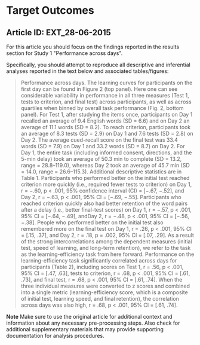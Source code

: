# Target Outcomes
## Article ID: EXT_28-06-2015

For this article you should focus on the findings reported in the results section for Study 1 "Performance across days".

Specifically, you should attempt to reproduce all descriptive and inferential analyses reported in the text below and associated tables/figures:

> Performance across days. The learning curves forparticipants on the first day can be found in Figure 2 (toppanel). Here one can see considerable variability in performancein all three measures (Test 1, tests to criterion,and final test) across participants, as well as across quartileswhen binned by overall task performance (Fig. 2,bottom panel).For Test 1, after studying the items once, participantson Day 1 recalled an average of 9.4 English words (SD =6.6) and on Day 2 an average of 11.1 words (SD = 8.2).To reach criterion, participants took an average of 8.3tests (SD = 2.9) on Day 1 and 7.6 tests (SD = 2.8) onDay 2. The average cued-recall score on the final testwas 33.4 words (SD = 7.9) on Day 1 and 33.2 words(SD = 8.7) on Day 2. For Day 1, the entire task (includinginformed consent, directions, and the 5-min delay)took an average of 50.3 min to complete (SD = 13.2,range = 28.8–119.0), whereas Day 2 took an average of45.7 min (SD = 14.0, range = 26.6–115.3). Additionaldescriptive statistics are in Table 1.Participants who performed better on the initial testreached criterion more quickly (i.e., required fewertests to criterion) on Day 1, r = −.60, p < .001, 95%confidence interval (CI) = [−.67, −.52], and Day 2, r =−.63, p < .001, 95% CI = [−.69, −.55]. Participants whoreached criterion quickly also had better retention ofthe word pairs after a delay (i.e., better final-test scores)on Day 1, r = −.57, p < .001, 95% CI = [−.64, −.49], andDay 2, r = −.48, p < .001, 95% CI = [−.56, −.38]. Peoplewho performed better on the initial test also remembered more on the final test on Day 1, r = .26, p < .001,95% CI = [.15, .37], and Day 2, r = .18, p = .002, 95%CI = [.07, .29]. As a result of the strong intercorrelationsamong the dependent measures (initial test, speed oflearning, and long-term retention), we refer to the taskas the learning-efficiency task from here forward.Performance on the learning-efficiency task significantly correlated across days for participants (Table 2),including scores on Test 1, r = .56, p < .001, 95% CI =[.47, .63], tests to criterion, r = .68, p < .001, 95% CI =[.61, .73], and final test, r = .68, p < .001, 95% CI = [.61,.74]. When the three individual measures were convertedto z scores and combined into a single metric(learning-efficiency score, which is a composite of initialtest, learning speed, and final retention), the correlationacross days was also high, r = .68, p < .001,95% CI = [.61, .74].

**Note**
Make sure to use the original article for additional context and information about any necessary pre-processing steps. Also check for additional supplementary materials that may provide supporting documentation for analysis procedures.
